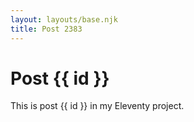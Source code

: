 ```yaml
---
layout: layouts/base.njk
title: Post 2383
---
```


# Post {{ id }}

This is post {{ id }} in my Eleventy project.
